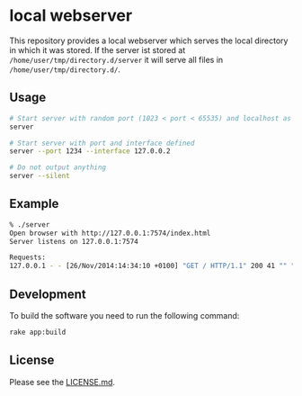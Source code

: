 # local webserver

This repository provides a local webserver which serves the local directory in
which it was stored. If the server ist stored at
`/home/user/tmp/directory.d/server` it will serve all files in
`/home/user/tmp/directory.d/`.

## Usage

```bash
# Start server with random port (1023 < port < 65535) and localhost as interface and be verbose
server

# Start server with port and interface defined
server --port 1234 --interface 127.0.0.2

# Do not output anything
server --silent
```

## Example

```bash
% ./server
Open browser with http://127.0.0.1:7574/index.html
Server listens on 127.0.0.1:7574

Requests:
127.0.0.1 - - [26/Nov/2014:14:34:10 +0100] "GET / HTTP/1.1" 200 41 "" "Mozilla/5.0 (X11; Linux x86_64; rv:33.0) Gecko/20100101 Firefox/33.0"
```

## Development

To build the software you need to run the following command:

```bash
rake app:build
```

## License

Please see the [LICENSE.md](LICENSE.md).
